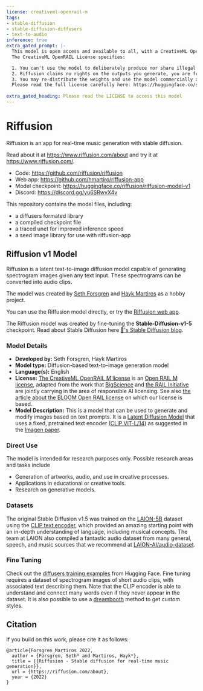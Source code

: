 ```yaml
---
license: creativeml-openrail-m
tags:
- stable-diffusion
- stable-diffusion-diffusers
- text-to-audio
inference: true
extra_gated_prompt: |-
  This model is open access and available to all, with a CreativeML OpenRAIL-M license further specifying rights and usage.
  The CreativeML OpenRAIL License specifies: 

  1. You can't use the model to deliberately produce nor share illegal or harmful outputs or content 
  2. Riffusion claims no rights on the outputs you generate, you are free to use them and are accountable for their use which must not go against the provisions set in the license
  3. You may re-distribute the weights and use the model commercially and/or as a service. If you do, please be aware you have to include the same use restrictions as the ones in the license and share a copy of the CreativeML OpenRAIL-M to all your users (please read the license entirely and carefully)
  Please read the full license carefully here: https://huggingface.co/spaces/CompVis/stable-diffusion-license
      
extra_gated_heading: Please read the LICENSE to access this model
---
```


# Riffusion

Riffusion is an app for real-time music generation with stable diffusion.

Read about it at https://www.riffusion.com/about and try it at https://www.riffusion.com/.

* Code: https://github.com/riffusion/riffusion
* Web app: https://github.com/hmartiro/riffusion-app
* Model checkpoint: https://huggingface.co/riffusion/riffusion-model-v1
* Discord: https://discord.gg/yu6SRwvX4v

This repository contains the model files, including:

 * a diffusers formated library
 * a compiled checkpoint file
 * a traced unet for improved inference speed
 * a seed image library for use with riffusion-app

## Riffusion v1 Model

Riffusion is a latent text-to-image diffusion model capable of generating spectrogram images given any text input. These spectrograms can be converted into audio clips.

The model was created by [Seth Forsgren](https://sethforsgren.com/) and [Hayk Martiros](https://haykmartiros.com/) as a hobby project.

You can use the Riffusion model directly, or try the [Riffusion web app](https://www.riffusion.com/).

The Riffusion model was created by fine-tuning the **Stable-Diffusion-v1-5** checkpoint. Read about Stable Diffusion here [🤗's Stable Diffusion blog](https://huggingface.co/blog/stable_diffusion).

### Model Details
- **Developed by:** Seth Forsgren, Hayk Martiros
- **Model type:** Diffusion-based text-to-image generation model
- **Language(s):** English
- **License:** [The CreativeML OpenRAIL M license](https://huggingface.co/spaces/CompVis/stable-diffusion-license) is an [Open RAIL M license](https://www.licenses.ai/blog/2022/8/18/naming-convention-of-responsible-ai-licenses), adapted from the work that [BigScience](https://bigscience.huggingface.co/) and [the RAIL Initiative](https://www.licenses.ai/) are jointly carrying in the area of responsible AI licensing. See also [the article about the BLOOM Open RAIL license](https://bigscience.huggingface.co/blog/the-bigscience-rail-license) on which our license is based.
- **Model Description:** This is a model that can be used to generate and modify images based on text prompts. It is a [Latent Diffusion Model](https://arxiv.org/abs/2112.10752) that uses a fixed, pretrained text encoder ([CLIP ViT-L/14](https://arxiv.org/abs/2103.00020)) as suggested in the [Imagen paper](https://arxiv.org/abs/2205.11487).

### Direct Use 
The model is intended for research purposes only. Possible research areas and
tasks include

- Generation of artworks, audio, and use in creative processes.
- Applications in educational or creative tools.
- Research on generative models.

### Datasets
The original Stable Diffusion v1.5 was trained on the [LAION-5B](https://arxiv.org/abs/2210.08402) dataset using the [CLIP text encoder](https://openai.com/blog/clip/), which provided an amazing starting point with an in-depth understanding of language, including musical concepts. The team at LAION also compiled a fantastic audio dataset from many general, speech, and music sources that we recommend at [LAION-AI/audio-dataset](https://github.com/LAION-AI/audio-dataset/blob/main/data_collection/README.md).

### Fine Tuning

Check out the [diffusers training examples](https://huggingface.co/docs/diffusers/training/overview) from Hugging Face. Fine tuning requires a dataset of spectrogram images of short audio clips, with associated text describing them. Note that the CLIP encoder is able to understand and connect many words even if they never appear in the dataset. It is also possible to use a [dreambooth](https://huggingface.co/blog/dreambooth) method to get custom styles.

## Citation

If you build on this work, please cite it as follows:

```
@article{Forsgren_Martiros_2022,
  author = {Forsgren, Seth* and Martiros, Hayk*},
  title = {{Riffusion - Stable diffusion for real-time music generation}},
  url = {https://riffusion.com/about},
  year = {2022}
}
```
